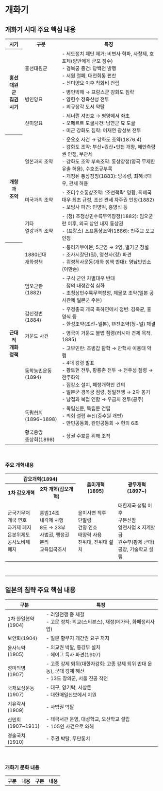 # 개화기

개화기 시대 주요 핵심 내용
---

<table>
  <tr>
    <th>시기</th>
    <th>구분</th>
    <th>특징</th>
  </tr>
  <tr>
    <th rowspan=3>흥선대원군<br>집권 시기</th>
    <td>흥선대원군</td>
    <td>- 세도정치 폐단 제거: 비변사 혁파, 사창제, 호포제(양반에게 군포 징수)<br>- 경복궁 중건: 당백전 발행<br>- 서원 철폐, 대전회통 편찬<br>- 신미양요 이후 척화비 건립</td>
  </tr>
  <tr>
    <td>병인양요</td>
    <td>- 병인박해 → 프랑스군 강화도 침략<br>- 양헌수 정족산성 전투<br>- 외규장각 도서 약탈</td>
  </tr>
  <tr>
    <td>신미양요</td>
    <td>- 제너럴 셔먼호 → 평양에서 좌초<br>- 오페르트 도굴사건: 남연군 묘 도굴<br>- 미군 강화도 침략: 어재연 광성보 전투</td>
  </tr>
  <tr>
    <th rowspan=3>개항과<br>조약</th>
    <td>일본과의 조약</td>
    <td>- 운요호 사건 → 강화도 조약(1876.4)<br>- 강화도 조약: 부산•원산•인천 개항, 해안측량권 인정, 무관세<br>- 강화도 조약 부속조약: 통상장정(양곡 무제한 유출 허용), 수호조규부록<br>- 개정된 통상장정(1883): 방곡령, 최혜국대우, 관세 허용</td>
  </tr>
  <tr>
    <td>미국과의 조약</td>
    <td>- 조미수호통상조약: '조선책략' 영향, 최혜국대우 최초 규정, 조선 관세 자주권 인정(1882)<br>- 보빙사 파견: 민영익, 홍영식 등</td>
  </tr>
  <tr>
    <td>기타<br>열강과의 조약</td>
    <td>- (청) 조청상민수륙무역장정(1882): 임오군란 이후, 외국 상인 내지 통상권<br>- (프랑스) 조프통상조약(1886): 천주교 포교 인정</td>
  </tr>
  <tr>
    <th rowspan=7>근대적<br>개화정책</th>
    <td>1880년대<br>개화정책</td>
    <td>- 통리기무아문, 5군영 → 2영, 별기군 창설<br>- 조사시찰단(일), 영선사(청) 파견<br>- 위정척사운동(개화 정책 반대): 영남만인소(이만손)</td>
  </tr>
  <tr>
    <td>임오군란<br>(1882)</td>
    <td>- 구식 군인 차별대우 반대<br>- 청의 내정간섭 심화<br>- 조청상민수륙무역장정, 제물포 조약(일본 공사관에 일본군 주둔)</td>
  </tr>
  <tr>
    <td>갑신정변<br>(1884)</td>
    <td>- 우정총국 개국 축하연에서 정변: 김옥균, 홍영식 등<br>- 한성조약(조선-일본), 톈진조약(청-일) 체결</td>
  </tr>
  <tr>
    <td>거문도 사건</td>
    <td>- 영국이 거문도 불법 점령(러시아 견제 목적, 1885)</td>
  </tr>
  <tr>
    <td>동학농민운동<br>(1894)</td>
    <td>- 고부민란: 조병갑 탐학 → 안핵사 이용태 악행<br>- 4대 강령 발표<br>- 황토현 전투, 황룡촌 전투 → 전주성 점령 → 전주화약<br>- 집강소 설치, 폐정개혁안 건의<br>- 일본군 경복궁 점령, 청일전쟁 → 2차 봉기<br>- 남접과 북접 연합 → 우금치 전투(공주)</td>
  </tr>
  <tr>
    <td>독립협회<br>(1896~1898)</td>
    <td>- 독립신문, 독립문 건립<br>- 의회 설립 추진(중추원 개편)<br>- 만민공동회, 관민공동회 → 헌의 6조</td>
  </tr>
  <tr>
    <td>황국중앙<br>총상회(1898)</td>
    <td>- 상권 수호를 위해 조직</td>
  </tr>
</table>

<br>

### 주요 개혁내용

<table>
  <tr>
    <th colspan=2>갑오개혁(1894)</th>
    <th rowspan=2>을미개혁<br>(1895)</th>
    <th rowspan=2>광무개혁<br>(1897~)</th>
  </tr>
  <tr>
    <th>1차 갑오개혁</th>
    <th>2차 개혁(갑오개혁)</th>
  </tr>
  <tr>
    <td>군국기무처<br>개국 연호<br>과거제 폐지<br>은본위제도<br>공사노비제 폐지</td>
    <td>홍범14조<br>내각제 시행<br>8도 → 23부<br>사법권, 행정권 분리<br>교육입국조서</td>
    <td>을미사변 직후<br>단발령<br>건양 연호<br>태양력 사용<br>친위대, 진위대 설치</td>
    <td>대한제국 성립 이후<br>구본신참<br>양전사업 & 지계발급<br>원수부(황제 군대)<br>공장, 기술학교 설립</td>
  </tr>
</table>

<br>

---

일본의 침략 주요 핵심 내용
---

|구분|특징|
|-|-|
|1차 한일협약<br>(1904)|- 러일전쟁 중 체결<br>- 고문 정치: 외교(스티븐스), 재정(메가타, 화폐정리사업)|
|보안회(1904)|- 일본 황무지 개간권 요구 저지|
|을사늑약<br>(1905)|- 외교권 박탈, 통감부 설치<br>- 헤이그 특사 파견(1907)|
|정미의병<br>(1907)|- 고종 강제 퇴위(대한자강회: 고종 강제 퇴위 반대 운동), 군대 강제 해산<br>- 13도 창의군, 서울 진공 작전|
|국채보상운동<br>(1907)|- 대구, 양기탁, 서상돈<br>- 대한매일신보에서 지원|
|기유각서(1909)|- 사법권 박탈|
|신민회<br>(1907~1911)|- 태극서관 운영, 대성학교, 오산학교 설립<br>- 105인 사건으로 와해|
|경술국치(1910)|- 주권 박탈, 무단통치|

<br>

### 개화기 문화 내용

<table>
  <tr>
    <th colspan=2>구분</th>
    <th>내용</th>
    <th colspan=2>구분</th>
    <th>내용</th>
  </tr>
  <tr></tr>
  <tr></tr>
  <tr></tr>
  <tr></tr>
  <tr></tr>
  <tr></tr>
</table>







